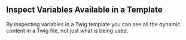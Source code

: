 ## Inspect Variables Available in a Template

By inspecting variables in a Twig template you can see all the dynamic content in a Twig file, not just what is being used.



